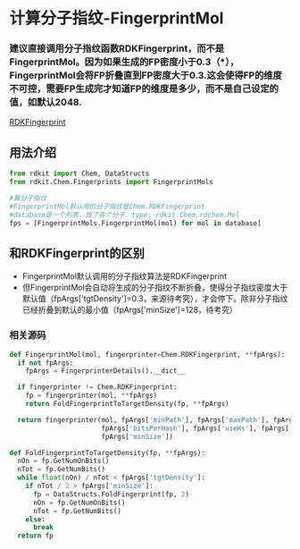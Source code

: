 # 计算分子指纹-FingerprintMol
### 建议直接调用分子指纹函数RDKFingerprint，而不是FingerprintMol。因为如果生成的FP密度小于0.3（*），FingerprintMol会将FP折叠直到FP密度大于0.3.这会使得FP的维度不可控，需要FP生成完才知道FP的维度是多少，而不是自己设定的值，如默认2048.
[RDKFingerprint](./计算分子指纹%20函数RDKFingerprint.md)

## 用法介绍
```py
from rdkit import Chem, DataStructs
from rdkit.Chem.Fingerprints import FingerprintMols

#算分子指纹
#FingerprintMol默认用的分子指纹是Chem.RDKFingerprint
#database是一个列表，放了各个分子，type: rdkit.Chem.rdchem.Mol
fps = [FingerprintMols.FingerprintMol(mol) for mol in database]
```

## 和RDKFingerprint的区别
* FingerprintMol默认调用的分子指纹算法是RDKFingerprint
* 但FingerprintMol会自动将生成的分子指纹不断折叠，使得分子指纹密度大于默认值（fpArgs['tgtDensity']=0.3，来源待考究），才会停下。除非分子指纹已经折叠到默认的最小值（fpArgs['minSize']=128，待考究）
### 相关源码
```py
def FingerprintMol(mol, fingerprinter=Chem.RDKFingerprint, **fpArgs):
  if not fpArgs:
    fpArgs = FingerprinterDetails().__dict__

  if fingerprinter != Chem.RDKFingerprint:
    fp = fingerprinter(mol, **fpArgs)
    return FoldFingerprintToTargetDensity(fp, **fpArgs)

  return fingerprinter(mol, fpArgs['minPath'], fpArgs['maxPath'], fpArgs['fpSize'],
                       fpArgs['bitsPerHash'], fpArgs['useHs'], fpArgs['tgtDensity'],
                       fpArgs['minSize'])

def FoldFingerprintToTargetDensity(fp, **fpArgs):
  nOn = fp.GetNumOnBits()
  nTot = fp.GetNumBits()
  while float(nOn) / nTot < fpArgs['tgtDensity']:
    if nTot / 2 > fpArgs['minSize']:
      fp = DataStructs.FoldFingerprint(fp, 2)
      nOn = fp.GetNumOnBits()
      nTot = fp.GetNumBits()
    else:
      break
  return fp

```
